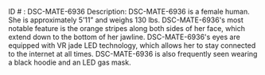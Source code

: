 ID # : DSC-MATE-6936
Description: DSC-MATE-6936 is a female human. She is approximately 5’11” and weighs 130 lbs. DSC-MATE-6936's most notable feature is the orange stripes along both sides of her face, which extend down to the bottom of her jawline. DSC-MATE-6936's eyes are equipped with VR jade LED technology, which allows her to stay connected to the internet at all times. DSC-MATE-6936 is also frequently seen wearing a black hoodie and an LED gas mask.